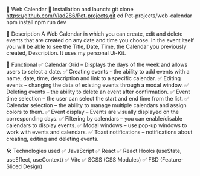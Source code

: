 📍 Web Calendar
🚀 Installation and launch:
   git clone https://github.com/Vlad286/Pet-projects.git
   cd Pet-projects/web-calendar
   npm install
   npm run dev


🚀 Description
A Web Calendar in which you can create, edit and delete events that are created on any date and time you choose.
In the event itself you will be able to see the Title, Date, Time, the Calendar you previously created, Description.
It uses my personal Ui-Kit. 

📌 Functional
✅ Calendar Grid – Displays the days of the week and allows users to select a date.
✅ Creating events - the ability to add events with a name, date, time, description and link to a specific calendar.
✅ Editing events – changing the data of existing events through a modal window.
✅ Deleting events – the ability to delete an event after confirmation.
✅ Event time selection – the user can select the start and end time from the list.
✅ Calendar selection – the ability to manage multiple calendars and assign colors to them.
✅ Event display – Events are visually displayed on the corresponding days.
✅ Filtering by calendars – you can enable/disable calendars to display events.
✅ Modal windows – use pop-up windows to work with events and calendars.
✅ Toast notifications – notifications about creating, editing and deleting events.

🛠 Technologies used
✅ JavaScript
✅ React
✅ React Hooks (useState, useEffect, useContext)
✅ Vite
✅ SCSS (CSS Modules)
✅ FSD (Feature-Sliced Design)




